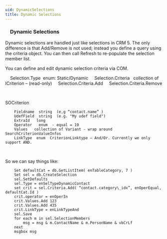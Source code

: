 ```yaml
---
uid: DynamicSelections
title: Dynamic Selections
---
```


###     Dynamic Selections

Dynamic selections are handled just like selections in CRM 5. The only difference is that Add/Remove is not used; instead you define a query using the criteria object. You can then call Refresh to re-populate the selection member list.

You can define and edit dynamic selection criteria via COM.

    <see cref="SOSelection.Type">Selection.Type</see>  enum: Static/Dynamic
    <see cref="SOSelection.Criteria">Selection.Criteria</see>   collection of ICriterion – (read-only)
    <see cref="SOCriteria.Add">Selection.Criteria.Add</see>
    <see cref="SOCriteria.Remove">Selection.Criteria.Remove</see>

 

<see cref="SuperOffice.COM.SuperOfficeDB.SOCriterion">SOCriterion</see> 

```
    Fieldname  string  (e,g “contact.name” )
    UdefField  string  (e.g. "My udef field")
    ExtraId   long
    Operator   enum  - equal = 19
    Values   collection of Variant - wrap around SearchCriterionValueInfos
    LinkType  enum  CriterionLinktype – And/Or. Currently we only support AND.
```
 

So we can say things like:

```
    Set defaultCat = db.GetListItem( enTableCategory, 7 )
    Set sel = db.CreateSelection
    sel.SetDefaults
    sel.Type = enSelTypeDynamicContact
    set crit = sel.Criteria.Add( “contact.category\_idx”, enOperEqual, defaultCat.Id )
    crit.operator = enOperIn
    crit.Values.Add 123
    crit.Values.Add 435
    crit.LinkType = enLinkTypeAnd
    sel.Save
    for each m in sel.SelectionMembers
        msg = msg & m.ContactName & m.PersonName & vbCrLf
    next
    msgbox msg
```